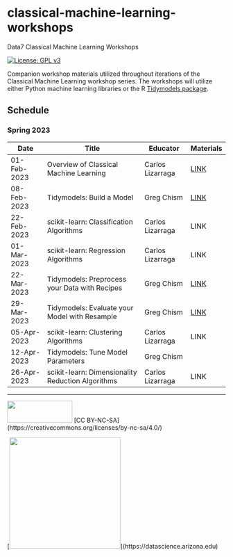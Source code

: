 # classical-machine-learning-workshops

Data7 Classical Machine Learning Workshops

[![License: GPL v3](https://img.shields.io/badge/License-GPLv3-blue.svg)](https://www.gnu.org/licenses/gpl-3.0)

Companion workshop materials utilized throughout iterations of the Classical Machine Learning workshop series. The workshops will utilize either Python machine learning libraries or the R [Tidymodels package](https://www.tidymodels.org/). 

## Schedule
### Spring 2023

| Date | Title | Educator | Materials|
|------|-------|----------|----------|
| 01-Feb-2023 | Overview of Classical Machine Learning | Carlos Lizarraga| [LINK](https://github.com/clizarraga-UAD7/Workshops/wiki/An-Overview-of-Machine-Learning-Algorithms)|
| 08-Feb-2023 | Tidymodels: Build a Model| Greg Chism | [LINK](https://gchism.quarto.pub/tidymodels-build-a-model/) |
| 22-Feb-2023 | scikit-learn: Classification Algorithms | Carlos Lizarraga | LINK |
| 01-Mar-2023 | scikit-learn: Regression Algorithms | Carlos Lizarraga | LINK |
| 22-Mar-2023 | Tidymodels: Preprocess your Data with Recipes | Greg Chism | [LINK](https://gchism.quarto.pub/tidymodels-preprocess-your-data-with-recipes/) |
| 29-Mar-2023 | Tidymodels: Evaluate your Model with Resample | Greg Chism | [LINK](https://gchism.quarto.pub/tidymodels-evaluate-your-model-with-resampling/) |
| 05-Apr-2023 | scikit-learn: Clustering Algorithms | Carlos Lizarraga | LINK |
| 12-Apr-2023 | Tidymodels: Tune Model Parameters | Greg Chism | |
| 26-Apr-2023 | scikit-learn: Dimensionality Reduction Algorithms| Carlos Lizarraga | LINK |

---

<p><img src="https://upload.wikimedia.org/wikipedia/commons/thumb/4/4b/CC_BY-NC-SA.svg/800px-CC_BY-NC-SA.svg.png?20181117113353" width="150" height="50"/> [CC BY-NC-SA](https://creativecommons.org/licenses/by-nc-sa/4.0/)


<p>[<img src="https://datascience.arizona.edu/sites/default/files/Data%20Science%20Institute_Webheader%20%281%29.svg" width="256">](https://datascience.arizona.edu)

